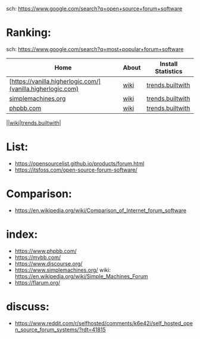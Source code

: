 sch: https://www.google.com/search?q=open+source+forum+software

# Ranking:
sch: https://www.google.com/search?q=most+popular+forum+software

|Home|About|Install Statistics|
|-|-|-|
|[https://vanilla.higherlogic.com/](vanilla.higherlogic.com)|[wiki](https://en.wikipedia.org/wiki/Vanilla_Forums)|[trends.builtwith](https://trends.builtwith.com/cms/Vanilla-Forums)|
|[simplemachines.org](https://www.simplemachines.org/)|[wiki](https://en.wikipedia.org/wiki/Simple_Machines_Forum)|[trends.builtwith](https://trends.builtwith.com/cms/SMF)|
|[phpbb.com](https://www.phpbb.com/)|[wiki](https://en.wikipedia.org/wiki/PhpBB)|[trends.builtwith](https://trends.builtwith.com/cms/phpBB)|


|[]()|[wiki]()|[trends.builtwith]()|

# List:
- https://opensourcelist.github.io/products/forum.html
- https://itsfoss.com/open-source-forum-software/

# Comparison:
- https://en.wikipedia.org/wiki/Comparison_of_Internet_forum_software

# index:
- https://www.phpbb.com/
- https://mybb.com/
- https://www.discourse.org/
- https://www.simplemachines.org/ wiki: https://en.wikipedia.org/wiki/Simple_Machines_Forum
- https://flarum.org/

# discuss:
- https://www.reddit.com/r/selfhosted/comments/k6e42i/self_hosted_open_source_forum_systems/?rdt=41815
